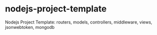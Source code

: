 # nodejs-project-template
Nodejs Project Template: routers, models, controllers, middleware, views, jsonwebtoken, mongodb
